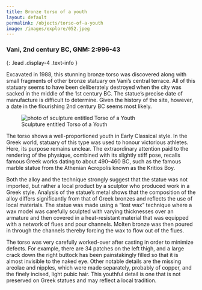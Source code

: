 ```yaml
---
title: Bronze torso of a youth
layout: default
permalink: /objects/torso-of-a-youth
image: /images/explore/052.jpeg
---
```


### Vani, 2nd century BC, GNM: 2:996-43
{: .lead .display-4 .text-info }

Excavated in 1988, this stunning bronze torso was discovered along with small fragments of other bronze statuary on Vani’s central terrace. All of this statuary seems to have been deliberately destroyed when the city was sacked in the middle of the 1st century BC. The statue’s precise date of manufacture is difficult to determine. Given the history of the site, however, a date in the flourishing 2nd century BC seems most likely.

<figure class="figure float-right">
  <img src="{{site.baseurl}}/images/explore/052.jpeg" alt="photo of sculpture entitled Torso of a Youth"/>
  <figcaption class="fig-caption">Sculpture entitled Torso of a Youth</figcaption>
</figure>

The torso shows a well-proportioned youth in Early Classical style. In the Greek world, statuary of this type was used to honour victorious athletes. Here, its purpose remains unclear. The extraordinary attention paid to the rendering of the physique, combined with its slightly stiff pose, recalls famous Greek works dating to about 490–460 BC, such as the famous marble statue from the Athenian Acropolis known as the Kritios Boy.

Both the alloy and the technique strongly suggest that the statue was not imported, but rather a local product by a sculptor who produced work in a Greek style. Analysis of the statue’s metal shows that the composition of the alloy differs significantly from that of Greek bronzes and reflects the use of local materials. The statue was made using a “lost wax” technique where a wax model was carefully sculpted with varying thicknesses over an armature and then covered in a heat-resistant material that was equipped with a network of flues and pour channels. Molten bronze was then poured in through the channels thereby forcing the wax to flow out of the flues.

The torso was very carefully worked-over after casting in order to minimize defects. For example, there are 34 patches on the left thigh, and a large crack down the right buttock has been painstakingly filled so that it is almost invisible to the naked eye. Other notable details are the missing areolae and nipples, which were made separately, probably of copper, and the finely incised, light pubic hair. This youthful detail is one that is not preserved on Greek statues and may reflect a local tradition.
